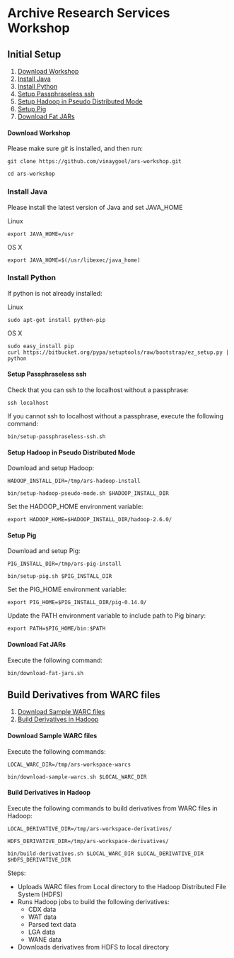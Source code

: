 Archive Research Services Workshop
==================================

## Initial Setup

1. [Download Workshop](#download-workshop)
2. [Install Java](#install-java)
3. [Install Python](#install-python)
4. [Setup Passphraseless ssh](#setup-passphraseless-ssh)
5. [Setup Hadoop in Pseudo Distributed Mode](#setup-hadoop-pseudo-mode)
6. [Setup Pig](#setup-pig)
7. [Download Fat JARs](#download-fat-jars)

#### Download Workshop ####

Please make sure *git* is installed, and then run:

```
git clone https://github.com/vinaygoel/ars-workshop.git

cd ars-workshop
```

### Install Java ####

Please install the latest version of Java and set JAVA_HOME

Linux

```
export JAVA_HOME=/usr
```

OS X

```
export JAVA_HOME=$(/usr/libexec/java_home)
```

### Install Python ####

If python is not already installed:

Linux

```
sudo apt-get install python-pip
```

OS X

```
sudo easy_install pip
curl https://bitbucket.org/pypa/setuptools/raw/bootstrap/ez_setup.py | python
```

#### Setup Passphraseless ssh ####

Check that you can ssh to the localhost without a passphrase:

```
ssh localhost
```

If you cannot ssh to localhost without a passphrase, execute the following command:

```
bin/setup-passphraseless-ssh.sh
```  

#### Setup Hadoop in Pseudo Distributed Mode ####

Download and setup Hadoop:

```
HADOOP_INSTALL_DIR=/tmp/ars-hadoop-install

bin/setup-hadoop-pseudo-mode.sh $HADOOP_INSTALL_DIR
```

Set the HADOOP_HOME environment variable:

```
export HADOOP_HOME=$HADOOP_INSTALL_DIR/hadoop-2.6.0/
```

#### Setup Pig ####

Download and setup Pig:

```
PIG_INSTALL_DIR=/tmp/ars-pig-install

bin/setup-pig.sh $PIG_INSTALL_DIR
```

Set the PIG_HOME environment variable:

```
export PIG_HOME=$PIG_INSTALL_DIR/pig-0.14.0/
```

Update the PATH environment variable to include path to Pig binary:

```
export PATH=$PIG_HOME/bin:$PATH
```

#### Download Fat JARs ####

Execute the following command:

```
bin/download-fat-jars.sh
```

## Build Derivatives from WARC files

1. [Download Sample WARC files](#download-sample-warc-files)
2. [Build Derivatives in Hadoop](#build-derivatives-in-hadoop)

#### Download Sample WARC files ####

Execute the following commands:

```
LOCAL_WARC_DIR=/tmp/ars-workspace-warcs

bin/download-sample-warcs.sh $LOCAL_WARC_DIR
```

#### Build Derivatives in Hadoop ####

Execute the following commands to build derivatives from WARC files in Hadoop:

```
LOCAL_DERIVATIVE_DIR=/tmp/ars-workspace-derivatives/

HDFS_DERIVATIVE_DIR=/tmp/ars-workspace-derivatives/

bin/build-derivatives.sh $LOCAL_WARC_DIR $LOCAL_DERIVATIVE_DIR $HDFS_DERIVATIVE_DIR
```
Steps:
* Uploads WARC files from Local directory to the Hadoop Distributed File System (HDFS)
* Runs Hadoop jobs to build the following derivatives:
  * CDX data
  * WAT data
  * Parsed text data
  * LGA data
  * WANE data
* Downloads derivatives from HDFS to local directory

